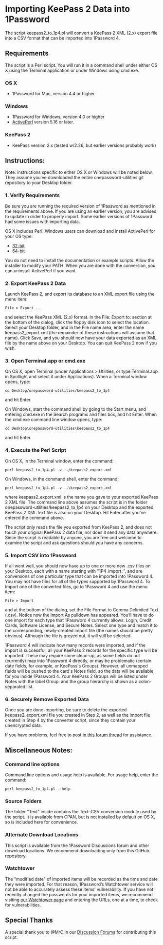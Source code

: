 # Importing KeePass 2 Data into 1Password

The script keepass2_to_1p4.pl will convert a KeePass 2 XML (2.x) export file into a CSV format that can be imported into 1Password 4.

## Requirements

The script is a Perl script. You will run it in a command shell under either OS X using the Terminal application or under Windows using cmd.exe.

### OS X

- 1Password for Mac, version 4.4 or higher

### Windows

- 1Password for Windows, version 4.0 or higher
- [ActivePerl](http://www.activestate.com/activeperl) version 5.16 or later.

### KeePass 2

- KeePass version 2.x (tested w/2.26, but earlier versions probably work)


## Instructions:

Note: instructions specific to either OS X or Windows will be noted below. They assume you've downloaded the entire onepassword-utilities git repository to your Desktop folder.

### 1. Verify Requirements

Be sure you are running the required version of 1Password as mentioned in the requirements above. If you are using an earlier version, you are advised to update in order to properly import.  Some earlier versions of 1Password had some issues with importing data.

OS X includes Perl. Windows users can download and install ActivePerl for your OS type:

- [32-bit](http://downloads.activestate.com/ActivePerl/releases/5.16.3.1604/ActivePerl-5.16.3.1604-MSWin32-x86-298023.msi)
- [64-bit](http://downloads.activestate.com/ActivePerl/releases/5.16.3.1604/ActivePerl-5.16.3.1604-MSWin32-x64-298023.msi)

You do not need to install the documentation or example scripts.  Allow the installer to modify your PATH.  When you are done with the conversion, you can uninstall ActivePerl if you want.

### 2. Export KeePass 2 Data

Launch KeePass 2, and export its database to an XML export file using the menu item:

    File > Export ...

and select the KeePass XML (2.x) format.  In the File: Export to: section at the bottom of the dialog, click the floppy disk icon to select the location.  Select your Desktop folder, and in the File name area, enter the name keepass2_export.xml (the remainder of these instructions will assume that name).  Click Save, and you should now have your data exported as an XML file by the name above on your Desktop.  You can quit KeePass 2 now if you wish.

### 3. Open Terminal.app or cmd.exe

On OS X, open Terminal (under Applications > Utilities, or type Terminal.app in Spotlight and select it under Applications).  When a Terminal window opens, type:

    cd Desktop/onepassword-utilities/keepass2_to_1p4

and hit Enter.

On Windows, start the command shell by going to the Start menu, and entering cmd.exe in the Search programs and files box, and hit Enter.  When the cmd.exe command line window opens, type:

    cd Desktop\onepassword-utilities\keepass2_to_1p4

and hit Enter.

### 4. Execute the Perl Script

On OS X, in the Terminal window, enter the command:

    perl keepass2_to_1p4.pl -v ../keepass2_export.xml

On Windows, in the command shell, enter the command:

    perl keepass2_to_1p4.pl -v ..\keepass2_export.xml

where keepass2_export.xml is the name you gave to your exported KeePass 2 XML file.  The command line above assumes the script is in the folder onepassword-utilities/keepass2_to_1p4 on your Desktop and the exported KeePass 2 XML text file is also on your Desktop.  Hit Enter after you've entered the command above.

The script only reads the file you exported from KeePass 2, and does not touch your original KeePass 2 data file, nor does it send any data anywhere.  Since the script is readable by anyone, you are free and welcome to examine the script and ask questions should you have any concerns.

### 5. Import CSV into 1Password

If all went well, you should now have up to one or more new .csv files on your Desktop, each with a name starting with "1P4_import_", and are conversions of one particular type that can be imported into 1Password 4.  You may not have files for all of the types supported by 1Password 4.  To Import one of the converted files, go to 1Password 4 and use the menu item:

    File > Import

and at the bottom of the dialog, set the File Format to Comma Delimited Text (.csv).  Notice now the Import As pulldown has appeared.  You’ll have to do one import for each type that 1Password 4 currently allows: Login, Credit Cards, Software License, and Secure Notes.  Select one type and match it to the corresponding, newly-created import file (the names should be pretty obvious).  Although the file is greyed out, it will still be selected.

1Password 4 will indicate how many records were imported, and if the import is successful, all your KeePass 2 records for the specific type will be imported.  These may require some clean-up, as some fields do not (currently) map into 1Password 4 directly, or may be problematic (certain date fields, for example, or KeePass's Groups).  However, all unmapped fields will be pushed to the card's Notes field, so the data will be available for you inside 1Password 4.  Your KeePass 2 Groups will be listed under Notes with the label Group: and the group hierarchy is shown as a colon-separated list.

### 6. Securely Remove Exported Data

Once you are done importing, be sure to delete the exported keepass2_export.xml file you created in Step 2, as well as the import file created in Step 4 by the converter script, since they contain your unencrypted data.

If you have problems, feel free to post [in this forum thread](https://discussions.agilebits.com/discussion/24909) for assistance.

## Miscellaneous Notes:

### Command line options

Command line options and usage help is available.  For usage help, enter the command:

    perl keepass2_to_1p4.pl --help

### Source Folders

The folder "Text" inside contains the Text::CSV conversion module used by the script.  It is available from CPAN, but is not installed by default on OS X, so is included here for convenience.

### Alternate Download Locations

This script is available from the 1Password Discussions forum and other download locations. We recommend downloading only from this GitHub repository.

### Watchtower

The "modified date" of imported items will be recorded as the time and date they were imported. For that reason, 1Password’s Watchtower service will not be able to accurately assess these items' vulnerability. If you have not recently changed the passwords for your imported items, we recommend visiting [our Watchtower page](https://watchtower.agilebits.com/) and entering the URLs, one at a time, to check for vulnerabilities.

## Special Thanks

A special thank you to @MrC in our [Discussion Forums](https://discussions.agilebits.com) for contributing this script.